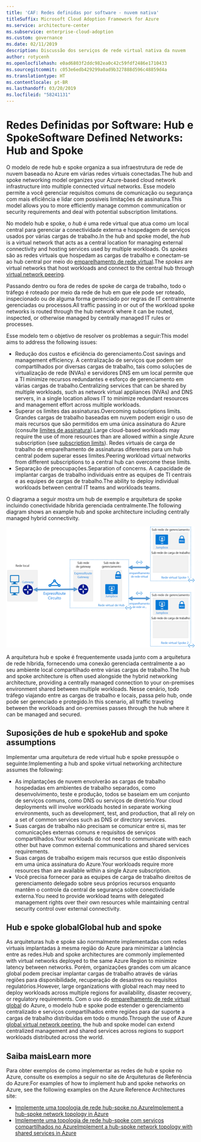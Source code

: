 ```yaml
---
title: 'CAF: Redes definidas por software - nuvem nativa'
titleSuffix: Microsoft Cloud Adoption Framework for Azure
ms.service: architecture-center
ms.subservice: enterprise-cloud-adoption
ms.custom: governance
ms.date: 02/11/2019
description: Discussão dos serviços de rede virtual nativa da nuvem
author: rotycenh
ms.openlocfilehash: e0ad6803f2ddc982ea0c42c59fdf2486e1710433
ms.sourcegitcommit: c053e6edb429299a0ad9b327888d596c48859d4a
ms.translationtype: HT
ms.contentlocale: pt-BR
ms.lasthandoff: 03/20/2019
ms.locfileid: "58241131"
---
```

# <a name="software-defined-networks-hub-and-spoke"></a><span data-ttu-id="cee2c-103">Redes Definidas por Software: Hub e Spoke</span><span class="sxs-lookup"><span data-stu-id="cee2c-103">Software Defined Networks: Hub and Spoke</span></span>

<span data-ttu-id="cee2c-104">O modelo de rede hub e spoke organiza a sua infraestrutura de rede de nuvem baseada no Azure em várias redes virtuais conectadas.</span><span class="sxs-lookup"><span data-stu-id="cee2c-104">The hub and spoke networking model organizes your Azure-based cloud network infrastructure into multiple connected virtual networks.</span></span> <span data-ttu-id="cee2c-105">Esse modelo permite a você gerenciar requisitos comuns de comunicação ou segurança com mais eficiência e lidar com possíveis limitações de assinatura.</span><span class="sxs-lookup"><span data-stu-id="cee2c-105">This model allows you to more efficiently manage common communication or security requirements and deal with potential subscription limitations.</span></span>

<span data-ttu-id="cee2c-106">No modelo hub e spoke, o *hub* é uma rede virtual que atua como um local central para gerenciar a conectividade externa e hospedagem de serviços usados por várias cargas de trabalho.</span><span class="sxs-lookup"><span data-stu-id="cee2c-106">In the hub and spoke model, the *hub* is a virtual network that acts as a central location for managing external connectivity and hosting services used by multiple workloads.</span></span> <span data-ttu-id="cee2c-107">Os *spokes* são as redes virtuais que hospedam as cargas de trabalho e conectam-se ao hub central por meio do [emparelhamento de rede virtual](/virtual-network/virtual-network-peering-overview).</span><span class="sxs-lookup"><span data-stu-id="cee2c-107">The *spokes* are virtual networks that host workloads and connect to the central hub through [virtual network peering](/virtual-network/virtual-network-peering-overview).</span></span>

<span data-ttu-id="cee2c-108">Passando dentro ou fora de redes de spoke de carga de trabalho, todo o tráfego é roteado por meio da rede de hub em que ele pode ser roteado, inspecionado ou de alguma forma gerenciado por regras de IT centralmente gerenciadas ou processos.</span><span class="sxs-lookup"><span data-stu-id="cee2c-108">All traffic passing in or out of the workload spoke networks is routed through the hub network where it can be routed, inspected, or otherwise managed by centrally managed IT rules or processes.</span></span>

<span data-ttu-id="cee2c-109">Esse modelo tem o objetivo de resolver os problemas a seguir:</span><span class="sxs-lookup"><span data-stu-id="cee2c-109">This model aims to address the following issues:</span></span>

- <span data-ttu-id="cee2c-110">Redução dos custos e eficiência do gerenciamento.</span><span class="sxs-lookup"><span data-stu-id="cee2c-110">Cost savings and management efficiency.</span></span> <span data-ttu-id="cee2c-111">A centralização de serviços que podem ser compartilhados por diversas cargas de trabalho, tais como soluções de virtualização de rede (NVAs) e servidores DNS em um local permite que a TI minimize recursos redundantes e esforço de gerenciamento em várias cargas de trabalho.</span><span class="sxs-lookup"><span data-stu-id="cee2c-111">Centralizing services that can be shared by multiple workloads, such as network virtual appliances (NVAs) and DNS servers, in a single location allows IT to minimize redundant resources and management effort across multiple workloads.</span></span>
- <span data-ttu-id="cee2c-112">Superar os limites das assinaturas.</span><span class="sxs-lookup"><span data-stu-id="cee2c-112">Overcoming subscriptions limits.</span></span> <span data-ttu-id="cee2c-113">Grandes cargas de trabalho baseadas em nuvem podem exigir o uso de mais recursos que são permitidos em uma única assinatura do Azure (consulte [limites de assinatura](/azure/azure-subscription-service-limits)).</span><span class="sxs-lookup"><span data-stu-id="cee2c-113">Large cloud-based workloads may require the use of more resources than are allowed within a single Azure subscription (see [subscription limits](/azure/azure-subscription-service-limits)).</span></span> <span data-ttu-id="cee2c-114">Redes virtuais de carga de trabalho de emparelhamento de assinaturas diferentes para um hub central podem superar esses limites.</span><span class="sxs-lookup"><span data-stu-id="cee2c-114">Peering workload virtual networks from different subscriptions to a central hub can overcome these limits.</span></span>
- <span data-ttu-id="cee2c-115">Separação de preocupações.</span><span class="sxs-lookup"><span data-stu-id="cee2c-115">Separation of concerns.</span></span> <span data-ttu-id="cee2c-116">A capacidade de implantar cargas de trabalho individuais entre as equipes de TI centrais e as equipes de cargas de trabalho.</span><span class="sxs-lookup"><span data-stu-id="cee2c-116">The ability to deploy individual workloads between central IT teams and workloads teams.</span></span>

<span data-ttu-id="cee2c-117">O diagrama a seguir mostra um hub de exemplo e arquitetura de spoke incluindo conectividade híbrida gerenciada centralmente.</span><span class="sxs-lookup"><span data-stu-id="cee2c-117">The following diagram shows an example hub and spoke architecture including centrally managed hybrid connectivity.</span></span>

![Arquitetura da rede hub-spoke](../../../reference-architectures/hybrid-networking/images/hub-spoke.png)

<span data-ttu-id="cee2c-119">A arquitetura hub e spoke é frequentemente usada junto com a arquitetura de rede híbrida, fornecendo uma conexão gerenciada centralmente a ao seu ambiente local compartilhado entre várias cargas de trabalho.</span><span class="sxs-lookup"><span data-stu-id="cee2c-119">The hub and spoke architecture is often used alongside the hybrid networking architecture, providing a centrally managed connection to your on-premises environment shared between multiple workloads.</span></span> <span data-ttu-id="cee2c-120">Nesse cenário, todo tráfego viajando entre as cargas de trabalho e locais, passa pelo hub, onde pode ser gerenciado e protegido.</span><span class="sxs-lookup"><span data-stu-id="cee2c-120">In this scenario, all traffic traveling between the workloads and on-premises passes through the hub where it can be managed and secured.</span></span>

## <a name="hub-and-spoke-assumptions"></a><span data-ttu-id="cee2c-121">Suposições de hub e spoke</span><span class="sxs-lookup"><span data-stu-id="cee2c-121">Hub and spoke assumptions</span></span>

<span data-ttu-id="cee2c-122">Implementar uma arquitetura de rede virtual hub e spoke pressupõe o seguinte:</span><span class="sxs-lookup"><span data-stu-id="cee2c-122">Implementing a hub and spoke virtual networking architecture assumes the following:</span></span>

- <span data-ttu-id="cee2c-123">As implantações de nuvem envolverão as cargas de trabalho hospedadas em ambientes de trabalho separados, como desenvolvimento, teste e produção, todos se baseiam em um conjunto de serviços comuns, como DNS ou serviços de diretório.</span><span class="sxs-lookup"><span data-stu-id="cee2c-123">Your cloud deployments will involve workloads hosted in separate working environments, such as development, test, and production, that all rely on a set of common services such as DNS or directory services.</span></span>
- <span data-ttu-id="cee2c-124">Suas cargas de trabalho não precisam se comunicar entre si, mas ter comunicações externas comuns e requisitos de serviços compartilhados.</span><span class="sxs-lookup"><span data-stu-id="cee2c-124">Your workloads do not need to communicate with each other but have common external communications and shared services requirements.</span></span>
- <span data-ttu-id="cee2c-125">Suas cargas de trabalho exigem mais recursos que estão disponíveis em uma única assinatura do Azure.</span><span class="sxs-lookup"><span data-stu-id="cee2c-125">Your workloads require more resources than are available within a single Azure subscription.</span></span>
- <span data-ttu-id="cee2c-126">Você precisa fornecer para as equipes de carga de trabalho direitos de gerenciamento delegado sobre seus próprios recursos enquanto mantêm o controle da central de segurança sobre conectividade externa.</span><span class="sxs-lookup"><span data-stu-id="cee2c-126">You need to provide workload teams with delegated management rights over their own resources while maintaining central security control over external connectivity.</span></span>

## <a name="global-hub-and-spoke"></a><span data-ttu-id="cee2c-127">Hub e spoke global</span><span class="sxs-lookup"><span data-stu-id="cee2c-127">Global hub and spoke</span></span>

<span data-ttu-id="cee2c-128">As arquiteturas hub e spoke são normalmente implementadas com redes virtuais implantadas à mesma região do Azure para minimizar a latência entre as redes.</span><span class="sxs-lookup"><span data-stu-id="cee2c-128">Hub and spoke architectures are commonly implemented with virtual networks deployed to the same Azure Region to minimize latency between networks.</span></span> <span data-ttu-id="cee2c-129">Porém, organizações grandes com um alcance global podem precisar implantar cargas de trabalho através de várias regiões para disponibilidade, recuperação de desastres ou requisitos regulatórios.</span><span class="sxs-lookup"><span data-stu-id="cee2c-129">However, large organizations with global reach may need to deploy workloads across multiple regions for availability, disaster recovery, or regulatory requirements.</span></span> <span data-ttu-id="cee2c-130">Com o uso do [emparelhamento de rede virtual global](/azure/virtual-network/virtual-network-peering-overview) do Azure, o modelo hub e spoke pode estender o gerenciamento centralizado e serviços compartilhados entre regiões para dar suporte a cargas de trabalho distribuídas em todo o mundo.</span><span class="sxs-lookup"><span data-stu-id="cee2c-130">Through the use of Azure [global virtual network peering](/azure/virtual-network/virtual-network-peering-overview), the hub and spoke model can extend centralized management and shared services across regions to support workloads distributed across the world.</span></span>

## <a name="learn-more"></a><span data-ttu-id="cee2c-131">Saiba mais</span><span class="sxs-lookup"><span data-stu-id="cee2c-131">Learn more</span></span>

<span data-ttu-id="cee2c-132">Para obter exemplos de como implementar as redes de hub e spoke no Azure, consulte os exemplos a seguir no site de Arquiteturas de Referência do Azure:</span><span class="sxs-lookup"><span data-stu-id="cee2c-132">For examples of how to implement hub and spoke networks on Azure, see the following examples on the Azure Reference Architectures site:</span></span>

- [<span data-ttu-id="cee2c-133">Implemente uma topologia de rede hub-spoke no Azure</span><span class="sxs-lookup"><span data-stu-id="cee2c-133">Implement a hub-spoke network topology in Azure</span></span>](../../../reference-architectures/hybrid-networking/hub-spoke.md)
- [<span data-ttu-id="cee2c-134">Implemente uma topologia de rede hub-spoke com serviços compartilhados no Azure</span><span class="sxs-lookup"><span data-stu-id="cee2c-134">Implement a hub-spoke network topology with shared services in Azure</span></span>](../../../reference-architectures/hybrid-networking/shared-services.md)
